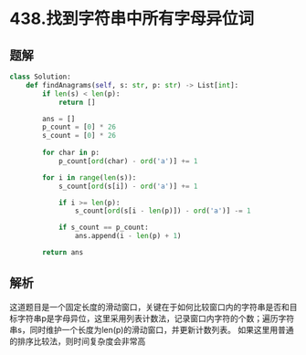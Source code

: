 # 438.找到字符串中所有字母异位词

## 题解

```python
class Solution:
    def findAnagrams(self, s: str, p: str) -> List[int]:
        if len(s) < len(p):
            return []

        ans = []
        p_count = [0] * 26
        s_count = [0] * 26
        
        for char in p:
            p_count[ord(char) - ord('a')] += 1

        for i in range(len(s)):
            s_count[ord(s[i]) - ord('a')] += 1

            if i >= len(p):
                s_count[ord(s[i - len(p)]) - ord('a')] -= 1

            if s_count == p_count:
                ans.append(i - len(p) + 1)

        return ans
```

## 解析

这道题目是一个固定长度的滑动窗口，关键在于如何比较窗口内的字符串是否和目标字符串p是字母异位，这里采用列表计数法，记录窗口内字符的个数；遍历字符串s，同时维护一个长度为len(p)的滑动窗口，并更新计数列表。
如果这里用普通的排序比较法，则时间复杂度会非常高
